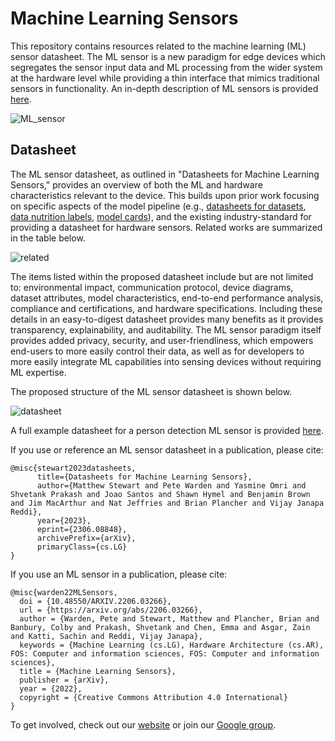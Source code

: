 # Machine Learning Sensors
This repository contains resources related to the machine learning (ML) sensor datasheet. The ML sensor is a new paradigm for edge devices which segregates the sensor input data and ML processing from the wider system at the hardware level while providing a thin interface that mimics traditional sensors in functionality. An in-depth description of ML sensors is provided [here](https://arxiv.org/abs/2206.03266).

![ML_sensor](https://github.com/harvard-edge/ML-Sensors/blob/main/figs/mlsensor.png)

## Datasheet
The ML sensor datasheet, as outlined in "Datasheets for Machine Learning Sensors," provides an overview of both the ML and hardware characteristics relevant to the device. This builds upon prior work focusing on specific aspects of the model pipeline (e.g., [datasheets for datasets](https://arxiv.org/abs/1803.09010), [data nutrition labels](https://arxiv.org/abs/1805.03677), [model cards](https://arxiv.org/abs/1810.03993)), and the existing industry-standard for providing a datasheet for hardware sensors. Related works are summarized in the table below.

![related](https://github.com/harvard-edge/ML-Sensors/blob/main/figs/related.png)

The items listed within the proposed datasheet include but are not limited to: environmental impact, communication protocol, device diagrams, dataset attributes, model characteristics, end-to-end performance analysis, compliance and certifications, and hardware specifications. Including these details in an easy-to-digest datasheet provides many benefits as it provides transparency, explainability, and auditability. The ML sensor paradigm itself provides added privacy, security, and user-friendliness, which empowers end-users to more easily control their data, as well as for developers to more easily integrate ML capabilities into sensing devices without requiring ML expertise.

The proposed structure of the ML sensor datasheet is shown below.

![datasheet](https://github.com/harvard-edge/ML-Sensors/blob/main/figs/datasheet_template.png)

A full example datasheet for a person detection ML sensor is provided [here](https://github.com/harvard-edge/ML-Sensors/blob/main/open_source_datasheet.pdf).

If you use or reference an ML sensor datasheet in a publication, please cite:
```
@misc{stewart2023datasheets,
      title={Datasheets for Machine Learning Sensors}, 
      author={Matthew Stewart and Pete Warden and Yasmine Omri and Shvetank Prakash and Joao Santos and Shawn Hymel and Benjamin Brown and Jim MacArthur and Nat Jeffries and Brian Plancher and Vijay Janapa Reddi},
      year={2023},
      eprint={2306.08848},
      archivePrefix={arXiv},
      primaryClass={cs.LG}
}
```

If you use an ML sensor in a publication, please cite:
```
@misc{warden22MLSensors,
  doi = {10.48550/ARXIV.2206.03266},
  url = {https://arxiv.org/abs/2206.03266},
  author = {Warden, Pete and Stewart, Matthew and Plancher, Brian and Banbury, Colby and Prakash, Shvetank and Chen, Emma and Asgar, Zain and Katti, Sachin and Reddi, Vijay Janapa},
  keywords = {Machine Learning (cs.LG), Hardware Architecture (cs.AR), FOS: Computer and information sciences, FOS: Computer and information sciences},
  title = {Machine Learning Sensors},
  publisher = {arXiv},
  year = {2022},
  copyright = {Creative Commons Attribution 4.0 International}
}
```

To get involved, check out our [website](http://mlsensors.org) or join our [Google group](mailto:ml-sensors@googlegroups.com).
